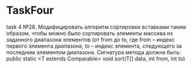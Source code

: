 # TaskFour

task 4 №28. Модифицировать алгоритм сортировки вставками таким образом, 
чтобы можно было сортировать элементы массива из заданного 
диапазона элементов (от from до to, где from – индекс первого 
элемента диапазона, to – индекс элемента, следующего за последним 
элементом диапазона. Сигнатура метода должна быть:	
public static <T extends Comparable<T>> void sort(T[] data, int from, int to)
